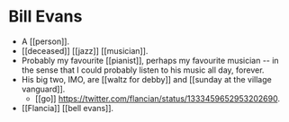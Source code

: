 # Bill Evans

- A [[person]].
- [[deceased]] [[jazz]] [[musician]].
- Probably my favourite [[pianist]], perhaps my favourite musician -- in the sense that I could probably listen to his music all day, forever.
- His big two, IMO, are [[waltz for debby]] and [[sunday at the village vanguard]].
  - [[go]] https://twitter.com/flancian/status/1333459652953202690.
- [[Flancia]] [[bell evans]].


